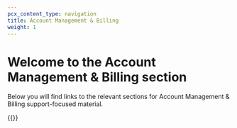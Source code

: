 ```yaml
---
pcx_content_type: navigation
title: Account Management & Billing
weight: 1
---
```

 
# Welcome to the Account Management & Billing section
 
Below you will find links to the relevant sections for Account Management & Billing support-focused material.
 
{{<directory-listing>}}
